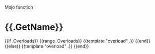 Mojo function

# {{.GetName}}

{{if .Overloads}}
{{range .Overloads}}
{{template "overload" .}}
{{end}}
{{else}}
{{template "overload" .}}
{{end}}